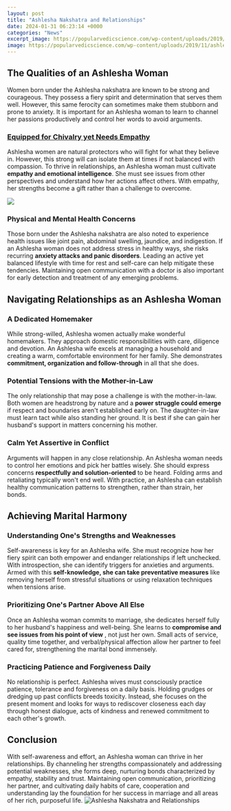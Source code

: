 ```yaml
---
layout: post
title: "Ashlesha Nakshatra and Relationships"
date: 2024-01-31 06:23:14 +0000
categories: "News"
excerpt_image: https://popularvedicscience.com/wp-content/uploads/2019/11/ashlesha-article.jpeg
image: https://popularvedicscience.com/wp-content/uploads/2019/11/ashlesha-article.jpeg
---
```


## The Qualities of an Ashlesha Woman 
Women born under the Ashlesha nakshatra are known to be strong and courageous. They possess a fiery spirit and determination that serves them well. However, this same ferocity can sometimes make them stubborn and prone to anxiety. It is important for an Ashlesha woman to learn to channel her passions productively and control her words to avoid arguments.  
### [Equipped for Chivalry yet Needs Empathy](https://fistore.mysenprints.com/collection/abbasi)
Ashlesha women are natural protectors who will fight for what they believe in. However, this strong will can isolate them at times if not balanced with compassion. To thrive in relationships, an Ashlesha woman must cultivate **empathy and emotional intelligence**. She must see issues from other perspectives and understand how her actions affect others. With empathy, her strengths become a gift rather than a challenge to overcome.

![](https://jothishi.com/wp-content/uploads/2019/02/Ashlesha1-1024x1024.jpg)
### **Physical and Mental Health Concerns**
Those born under the Ashlesha nakshatra are also noted to experience health issues like joint pain, abdominal swelling, jaundice, and indigestion. If an Ashlesha woman does not address stress in healthy ways, she risks recurring **anxiety attacks and panic disorders**. Leading an active yet balanced lifestyle with time for rest and self-care can help mitigate these tendencies. Maintaining open communication with a doctor is also important for early detection and treatment of any emerging problems.
## Navigating Relationships as an Ashlesha Woman
### **A Dedicated Homemaker** 
While strong-willed, Ashlesha women actually make wonderful homemakers. They approach domestic responsibilities with care, diligence and devotion. An Ashlesha wife excels at managing a household and creating a warm, comfortable environment for her family. She demonstrates **commitment, organization and follow-through** in all that she does.
### **Potential Tensions with the Mother-in-Law**  
The only relationship that may pose a challenge is with the mother-in-law. Both women are headstrong by nature and a **power struggle could emerge** if respect and boundaries aren't established early on. The daughter-in-law must learn tact while also standing her ground. It is best if she can gain her husband's support in matters concerning his mother.
### **Calm Yet Assertive in Conflict**
Arguments will happen in any close relationship. An Ashlesha woman needs to control her emotions and pick her battles wisely. She should express concerns **respectfully and solution-oriented** to be heard. Folding arms and retaliating typically won't end well. With practice, an Ashlesha can establish healthy communication patterns to strengthen, rather than strain, her bonds.
## Achieving Marital Harmony 
### **Understanding One's Strengths and Weaknesses**  
Self-awareness is key for an Ashlesha wife. She must recognize how her fiery spirit can both empower and endanger relationships if left unchecked. With introspection, she can identify triggers for anxieties and arguments. Armed with this **self-knowledge, she can take preventative measures** like removing herself from stressful situations or using relaxation techniques when tensions arise.
### **Prioritizing One's Partner Above All Else**
Once an Ashlesha woman commits to marriage, she dedicates herself fully to her husband's happiness and well-being. She learns to **compromise and see issues from his point of view** , not just her own. Small acts of service, quality time together, and verbal/physical affection allow her partner to feel cared for, strengthening the marital bond immensely. 
### **Practicing Patience and Forgiveness Daily** 
No relationship is perfect. Ashlesha wives must consciously practice patience, tolerance and forgiveness on a daily basis. Holding grudges or dredging up past conflicts breeds toxicity. Instead, she focuses on the present moment and looks for ways to rediscover closeness each day through honest dialogue, acts of kindness and renewed commitment to each other's growth.
## Conclusion
With self-awareness and effort, an Ashlesha woman can thrive in her relationships. By channeling her strengths compassionately and addressing potential weaknesses, she forms deep, nurturing bonds characterized by empathy, stability and trust. Maintaining open communication, prioritizing her partner, and cultivating daily habits of care, cooperation and understanding lay the foundation for her success in marriage and all areas of her rich, purposeful life.
![Ashlesha Nakshatra and Relationships](https://popularvedicscience.com/wp-content/uploads/2019/11/ashlesha-article.jpeg)